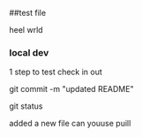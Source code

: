 ##test file

heel wrld



### local dev

1 step to test check in out



git commit -m "updated README"



git status

added a new file can youuse puill




